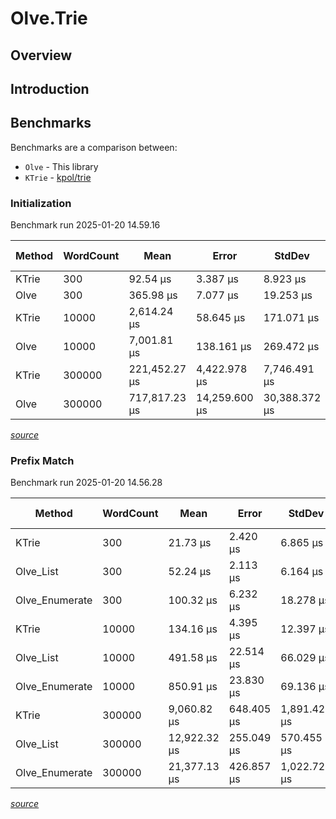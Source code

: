 # Olve.Trie

## Overview


## Introduction


## Benchmarks

Benchmarks are a comparison between:

- `Olve` - This library
- `KTrie` - [kpol/trie](https://github.com/kpol/trie)

### Initialization
<!-- BENCHMARK_ID: "construct-trie" -->

Benchmark run 2025-01-20 14.59.16

| Method | WordCount | Mean | Error | StdDev | Ratio | RatioSD | Gen0 | Gen1 | Gen2 | Allocated | Alloc Ratio |
| --- | --- | --- | --- | --- | --- | --- | --- | --- | --- | --- | --- |
| KTrie | 300 | 92.54 μs | 3.387 μs | 8.923 μs | 1.01 | 0.13 | - | - | - | 150.11 KB | 1.00 |
| Olve | 300 | 365.98 μs | 7.077 μs | 19.253 μs | 3.99 | 0.41 | - | - | - | 800.3 KB | 5.33 |
| KTrie | 10000 | 2,614.24 μs | 58.645 μs | 171.071 μs | 1.01 | 0.11 | - | - | - | 3869.32 KB | 1.00 |
| Olve | 10000 | 7,001.81 μs | 138.161 μs | 269.472 μs | 2.69 | 0.25 | 1000.0000 | - | - | 20298.47 KB | 5.25 |
| KTrie | 300000 | 221,452.27 μs | 4,422.978 μs | 7,746.491 μs | 1.00 | 0.05 | 4000.0000 | 3000.0000 | 1000.0000 | 69322.13 KB | 1.00 |
| Olve | 300000 | 717,817.23 μs | 14,259.600 μs | 30,388.372 μs | 3.25 | 0.18 | 20000.0000 | 19000.0000 | 3000.0000 | 325363.39 KB | 4.69 |


*[source](https://github.com/OliverVea/Olve.Trie/blob/638fe352a69452f957c0bc69c4807c7dc3c143ea/Olve.Trie.Benchmarks/Benchmarks/ConstructTrieBenchmark.cs)*
<!-- BENCHMARK_END -->

### Prefix Match
<!-- BENCHMARK_ID: "prefix-match" -->
Benchmark run 2025-01-20 14.56.28

| Method | WordCount | Mean | Error | StdDev | Median | Ratio | RatioSD | Allocated | Alloc Ratio |
| --- | --- | --- | --- | --- | --- | --- | --- | --- | --- |
| KTrie | 300 | 21.73 μs | 2.420 μs | 6.865 μs | 18.40 μs | 1.08 | 0.44 | 4.84 KB | 1.00 |
| Olve_List | 300 | 52.24 μs | 2.113 μs | 6.164 μs | 51.15 μs | 2.60 | 0.70 | 2.13 KB | 0.44 |
| Olve_Enumerate | 300 | 100.32 μs | 6.232 μs | 18.278 μs | 106.20 μs | 4.98 | 1.52 | 43.47 KB | 8.99 |
| KTrie | 10000 | 134.16 μs | 4.395 μs | 12.397 μs | 130.20 μs | 1.01 | 0.13 | 36.3 KB | 1.00 |
| Olve_List | 10000 | 491.58 μs | 22.514 μs | 66.029 μs | 495.90 μs | 3.69 | 0.59 | 40.36 KB | 1.11 |
| Olve_Enumerate | 10000 | 850.91 μs | 23.830 μs | 69.136 μs | 836.60 μs | 6.39 | 0.75 | 966.53 KB | 26.63 |
| KTrie | 300000 | 9,060.82 μs | 648.405 μs | 1,891.427 μs | 9,736.20 μs | 1.06 | 0.36 | 540.24 KB | 1.00 |
| Olve_List | 300000 | 12,922.32 μs | 255.049 μs | 570.455 μs | 12,962.65 μs | 1.51 | 0.40 | 1103.67 KB | 2.04 |
| Olve_Enumerate | 300000 | 21,377.13 μs | 426.857 μs | 1,022.722 μs | 21,600.20 μs | 2.49 | 0.67 | 15317.36 KB | 28.35 |


*[source](https://github.com/OliverVea/Olve.Trie/blob/638fe352a69452f957c0bc69c4807c7dc3c143ea/Olve.Trie.Benchmarks/Benchmarks/MatchBenchmark.cs)*
<!-- BENCHMARK_END -->
